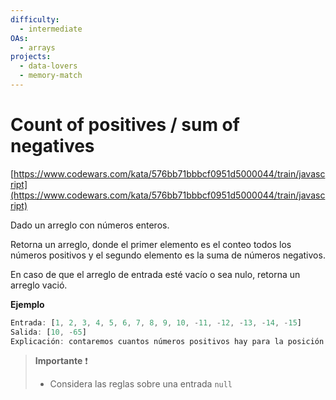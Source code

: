 ```yaml
---
difficulty:
  - intermediate
OAs:
  - arrays
projects:
  - data-lovers
  - memory-match
---
```


# Count of positives / sum of negatives

[https://www.codewars.com/kata/576bb71bbbcf0951d5000044/train/javascript](https://www.codewars.com/kata/576bb71bbbcf0951d5000044/train/javascript)

Dado un arreglo con números enteros.

Retorna un arreglo, donde el primer elemento es el conteo todos  los números
positivos y el segundo elemento es la suma de números negativos.

En caso de que el arreglo de entrada esté vacío o sea nulo, retorna un arreglo vació.

__Ejemplo__

```js
Entrada: [1, 2, 3, 4, 5, 6, 7, 8, 9, 10, -11, -12, -13, -14, -15]
Salida: [10, -65]
Explicación: contaremos cuantos números positivos hay para la posición 0  del arreglo y para la posición 1 sumaremos todos los números negativos y como resultado tendremos [10, -65]
```

> __Importante__ ❗
>
> - Considera las reglas sobre una entrada `null`
